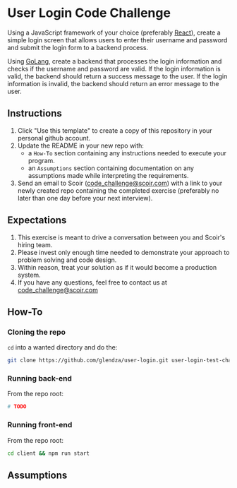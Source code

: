 # User Login Code Challenge

Using a JavaScript framework of your choice (preferably [React](https://reactjs.org/)), create a simple login screen that allows users to enter their username and password and submit the login form to a backend process.

Using [GoLang](https://go.dev/), create a backend that processes the login information and checks if the username and password are valid. If the login information is valid, the backend should return a success message to the user. If the login information is invalid, the backend should return an error message to the user.


## Instructions
1. Click "Use this template" to create a copy of this repository in your personal github account.  
1. Update the README in your new repo with:
    * a `How-To` section containing any instructions needed to execute your program.
    * an `Assumptions` section containing documentation on any assumptions made while interpreting the requirements.
1. Send an email to Scoir (code_challenge@scoir.com) with a link to your newly created repo containing the completed exercise (preferably no later than one day before your next interview).

## Expectations
1. This exercise is meant to drive a conversation between you and Scoir's hiring team.  
1. Please invest only enough time needed to demonstrate your approach to problem solving and code design.  
1. Within reason, treat your solution as if it would become a production system.
1. If you have any questions, feel free to contact us at code_challenge@scoir.com

## How-To

### Cloning the repo

`cd` into a wanted directory and do the:

```sh
git clone https://github.com/glendza/user-login.git user-login-test-challenge
```

### Running back-end

From the repo root:

```sh
# TODO
```

### Running front-end

From the repo root:

```sh
cd client && npm run start
```

## Assumptions
